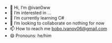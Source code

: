 - 👋 Hi, I’m @ivan0ww
- 👀 I’m interested in ...
- 🌱 I’m currently learning C#
- 💞️ I’m looking to collaborate on nothing for now
- 📫 How to reach me bobo.ivanov06@gmail.com
- 😄 Pronouns: he/him
<!---
ivan0ww/ivan0ww is a ✨ special ✨ repository because its `README.md` (this file) appears on your GitHub profile.
You can click the Preview link to take a look at your changes.
--->
